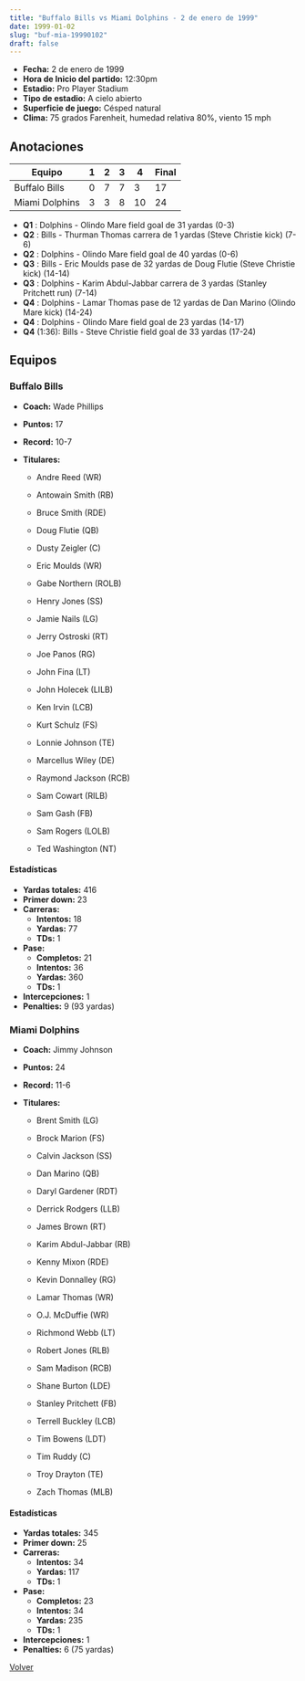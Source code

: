 ```yaml
---
title: "Buffalo Bills vs Miami Dolphins - 2 de enero de 1999"
date: 1999-01-02
slug: "buf-mia-19990102"
draft: false
---
```

* **Fecha:** 2 de enero de 1999
* **Hora de Inicio del partido:** 12:30pm
* **Estadio:** Pro Player Stadium
* **Tipo de estadio:** A cielo abierto
* **Superficie de juego:** Césped natural
* **Clima:** 75 grados Farenheit, humedad relativa 80%, viento 15 mph




## Anotaciones
| Equipo | 1 | 2 | 3 | 4 | Final |
|--------|---|---|---|---|-------|
| Buffalo Bills  | 0 | 7 | 7 | 3  | 17 |
| Miami Dolphins  | 3 | 3 | 8 | 10  | 24 |
* **Q1** : Dolphins - Olindo Mare field goal de 31 yardas (0-3)
* **Q2** : Bills - Thurman Thomas carrera de 1 yardas (Steve Christie kick) (7-6)
* **Q2** : Dolphins - Olindo Mare field goal de 40 yardas (0-6)
* **Q3** : Bills - Eric Moulds pase de 32 yardas de Doug Flutie (Steve Christie kick) (14-14)
* **Q3** : Dolphins - Karim Abdul-Jabbar carrera de 3 yardas (Stanley Pritchett run) (7-14)
* **Q4** : Dolphins - Lamar Thomas pase de 12 yardas de Dan Marino (Olindo Mare kick) (14-24)
* **Q4** : Dolphins - Olindo Mare field goal de 23 yardas (14-17)
* **Q4** (1:36): Bills - Steve Christie field goal de 33 yardas (17-24)


## Equipos


### Buffalo Bills
* **Coach:** Wade Phillips
* **Puntos:** 17
* **Record:** 10-7
* **Titulares:** 

  * Andre Reed (WR) 

  * Antowain Smith (RB) 

  * Bruce Smith (RDE) 

  * Doug Flutie (QB) 

  * Dusty Zeigler (C) 

  * Eric Moulds (WR) 

  * Gabe Northern (ROLB) 

  * Henry Jones (SS) 

  * Jamie Nails (LG) 

  * Jerry Ostroski (RT) 

  * Joe Panos (RG) 

  * John Fina (LT) 

  * John Holecek (LILB) 

  * Ken Irvin (LCB) 

  * Kurt Schulz (FS) 

  * Lonnie Johnson (TE) 

  * Marcellus Wiley (DE) 

  * Raymond Jackson (RCB) 

  * Sam Cowart (RILB) 

  * Sam Gash (FB) 

  * Sam Rogers (LOLB) 

  * Ted Washington (NT) 

#### Estadísticas
* **Yardas totales:** 416
* **Primer down:** 23
* **Carreras:**
  * **Intentos:** 18
  * **Yardas:** 77
  * **TDs:** 1
* **Pase:**
  * **Completos:** 21
  * **Intentos:** 36
  * **Yardas:** 360
  * **TDs:** 1
* **Intercepciones:** 1
* **Penalties:** 9 (93 yardas)

### Miami Dolphins
* **Coach:** Jimmy Johnson
* **Puntos:** 24
* **Record:** 11-6
* **Titulares:** 

  * Brent Smith (LG) 

  * Brock Marion (FS) 

  * Calvin Jackson (SS) 

  * Dan Marino (QB) 

  * Daryl Gardener (RDT) 

  * Derrick Rodgers (LLB) 

  * James Brown (RT) 

  * Karim Abdul-Jabbar (RB) 

  * Kenny Mixon (RDE) 

  * Kevin Donnalley (RG) 

  * Lamar Thomas (WR) 

  * O.J. McDuffie (WR) 

  * Richmond Webb (LT) 

  * Robert Jones (RLB) 

  * Sam Madison (RCB) 

  * Shane Burton (LDE) 

  * Stanley Pritchett (FB) 

  * Terrell Buckley (LCB) 

  * Tim Bowens (LDT) 

  * Tim Ruddy (C) 

  * Troy Drayton (TE) 

  * Zach Thomas (MLB) 

#### Estadísticas
* **Yardas totales:** 345
* **Primer down:** 25
* **Carreras:**
  * **Intentos:** 34
  * **Yardas:** 117
  * **TDs:** 1
* **Pase:**
  * **Completos:** 23
  * **Intentos:** 34
  * **Yardas:** 235
  * **TDs:** 1
* **Intercepciones:** 1
* **Penalties:** 6 (75 yardas)


[Volver](/historia/1998)
